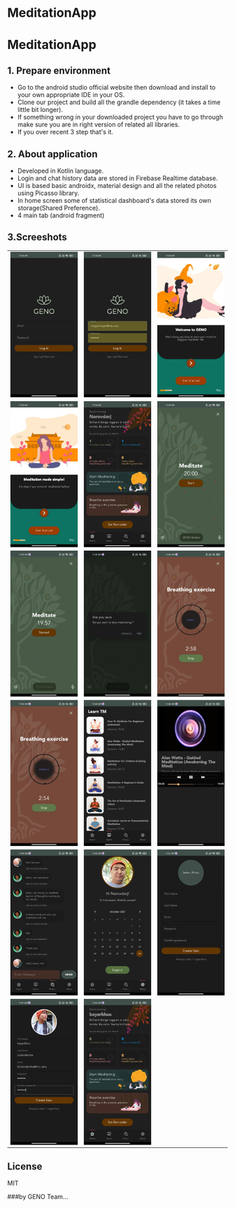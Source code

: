 # MeditationApp

# MeditationApp
## 1. Prepare environment
- Go to the android studio official website then download and install to your own appropriate IDE in your OS.
- Clone our project and build all the grandle dependency (it takes a time little bit longer).
- If something wrong in your downloaded project you have to go through make sure you are in right version of related all libraries.
- If you over recent 3 step that's it. 

## 2. About application
- Developed in Kotlin language.
- Login and chat history data are stored in Firebase Realtime database.
- UI is based basic androidx, material design and all the related photos using Picasso library.
- In home screen some of statistical dashboard's data stored its own storage(Shared Preference).
- 4 main tab (android fragment)

## 3.Screeshots

<table>
    <tr>
        <td><img src="/screenshots/1.login.jpg"/></td>
        <td><img src="/screenshots/2.loginwithusername.jpg"/></td>
        <td><img src="/screenshots/3.onboarding1.jpg"/></td>
    </tr>
    <tr>
        <td><img src="/screenshots/4.onboarding2.jpg"/></td>
        <td><img src="/screenshots/5.homepage.jpg"/></td>
        <td><img src="/screenshots/6.meditate.jpg"/></td>
    </tr>
    <tr>
        <td><img src="/screenshots/7.meditationStarted.jpg"/></td>
        <td><img src="/screenshots/8.stopMeditation.jpg"/></td>
        <td><img src="/screenshots/9.breathingEx.jpg"/></td>
    </tr>
    <tr>
        <td><img src="/screenshots/10.breathinBreathOut.jpg"/></td>
        <td><img src="/screenshots/11.learnSection.jpg"/></td>
        <td><img src="/screenshots/12.learnPlayingVideo.jpg"/></td>
    </tr>
    <tr>
        <td><img src="/screenshots/13.forumAndChatSection.jpg"/></td>
        <td><img src="/screenshots/14.profileSection.jpg"/></td>
        <td><img src="/screenshots/15.signUpSection.jpg"/></td>
    </tr>
    <tr>
        <td><img src="/screenshots/16.signUpWithUserInfo.jpg"/></td>
        <td><img src="/screenshots/17.afterNewUserLogin.jpg"/></td> 
    </tr>

</table>

[comment]: <> (![alt text]&#40;/screenshots/1.login.jpg&#41;)

[comment]: <> (![alt text]&#40;/screenshots/2.loginwithusername.jpg&#41;)

[comment]: <> (![alt text]&#40;/screenshots/3.onboarding1.jpg&#41;)

[comment]: <> (![alt text]&#40;/screenshots/4.onboarding2.jpg&#41;)

[comment]: <> (![alt text]&#40;/screenshots/5.homepage.jpg&#41;)

[comment]: <> (![alt text]&#40;/screenshots/6.meditate.jpg&#41;)

[comment]: <> (![alt text]&#40;/screenshots/7.meditationStarted.jpg&#41;)

[comment]: <> (![alt text]&#40;/screenshots/8.stopMeditation.jpg&#41;)

[comment]: <> (![alt text]&#40;/screenshots/9.breathingEx.jpg&#41;)

[comment]: <> (![alt text]&#40;/screenshots/10.breathinBreathOut.jpg&#41;)

[comment]: <> (![alt text]&#40;/screenshots/11.learnSection.jpg&#41;)

[comment]: <> (![alt text]&#40;/screenshots/12.learnPlayingVideo.jpg&#41;)

[comment]: <> (![alt text]&#40;/screenshots/13.forumAndChatSection.jpg&#41;)

[comment]: <> (![alt text]&#40;/screenshots/14.profileSection.jpg&#41;)

[comment]: <> (![alt text]&#40;/screenshots/15.signUpSection.jpg&#41;)

[comment]: <> (![alt text]&#40;/screenshots/16.signUpWithUserInfo.jpg&#41;)

[comment]: <> (![alt text]&#40;/screenshots/17.afterNewUserLogin.jpg&#41;)


## License

MIT

###by GENO Team...
